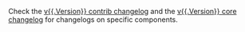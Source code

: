Check the [v{{.Version}} contrib changelog](https://github.com/open-telemetry/opentelemetry-collector-contrib/releases/tags/v{{.Version}}) and the [v{{.Version}} core changelog](https://github.com/open-telemetry/opentelemetry-collector/releases/tags/v{{.Version}}) for changelogs on specific components.